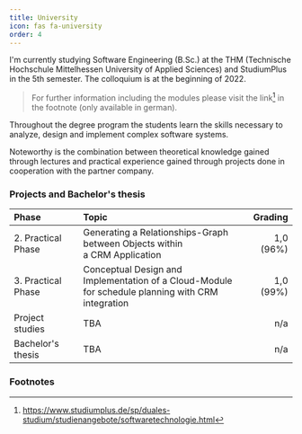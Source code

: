 ```yaml
---
title: University
icon: fas fa-university
order: 4
---
```

I'm currently studying Software Engineering (B.Sc.) at the THM (Technische Hochschule Mittelhessen University of Applied Sciences) and StudiumPlus in the 5th semester.
The colloquium is at the beginning of 2022.

> For further information including the modules please visit the link[^sp-softwaretechnologie] in the footnote (only available in german).

Throughout the degree program the students learn the skills necessary to analyze, design and implement complex software systems.

Noteworthy is the combination between theoretical knowledge gained through lectures and practical experience gained through projects done in cooperation with the partner company. 

### Projects and Bachelor's thesis

| Phase                        | Topic                                                                                                    | Grading    |
|:-----------------------------|:---------------------------------------------------------------------------------------------------------|-----------:|
| 2. Practical Phase           | Generating a Relationships-Graph between Objects within <br /> a CRM Application                         | 1,0 (96%)  |
| 3. Practical Phase           | Conceptual Design and Implementation of a Cloud-Module <br /> for schedule planning with CRM integration | 1,0 (99%)  |
| Project studies              | TBA                                                                                                      | n/a        |
| Bachelor's thesis            | TBA                                                                                                      | n/a        |

### Footnotes

[^sp-softwaretechnologie]: <https://www.studiumplus.de/sp/duales-studium/studienangebote/softwaretechnologie.html>
[^fn-nth-2]: The 2nd footnote source